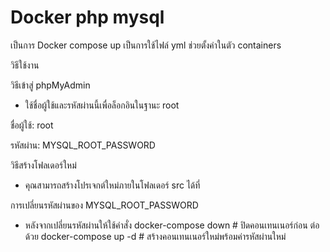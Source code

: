 # Docker php mysql
เป็นการ Docker compose up เป็นการใช้ไฟล์ yml ช่วยตั้งค่าในตัว containers 

วิธีใช้งาน

วิธีเข้าสู่ phpMyAdmin

- ใช้ชื่อผู้ใช้และรหัสผ่านนี้เพื่อล็อกอินในฐานะ root

ชื่อผู้ใช้:  root

รหัสผ่าน: MYSQL_ROOT_PASSWORD


 วิธีสร้างโฟลเดอร์ใหม่
- คุณสามารถสร้างโปรเจกต์ใหม่ภายในโฟลเดอร์ src ได้ที่

การเปลี่ยนรหัสผ่านของ MYSQL_ROOT_PASSWORD
- หลังจากเปลี่ยนรหัสผ่านให้ใช้คำสั่ง
  docker-compose down  # ปิดคอนเทนเนอร์ก่อน ต่อด้วย docker-compose up -d # สร้างคอนเทนเนอร์ใหม่พร้อมค่ารหัสผ่านใหม่
